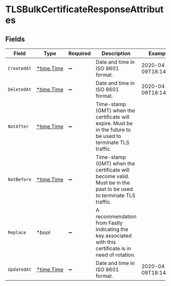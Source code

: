 # TLSBulkCertificateResponseAttributes


## Fields

| Field                                                                                                             | Type                                                                                                              | Required                                                                                                          | Description                                                                                                       | Example                                                                                                           |
| ----------------------------------------------------------------------------------------------------------------- | ----------------------------------------------------------------------------------------------------------------- | ----------------------------------------------------------------------------------------------------------------- | ----------------------------------------------------------------------------------------------------------------- | ----------------------------------------------------------------------------------------------------------------- |
| `CreatedAt`                                                                                                       | [*time.Time](https://pkg.go.dev/time#Time)                                                                        | :heavy_minus_sign:                                                                                                | Date and time in ISO 8601 format.                                                                                 | 2020-04-09T18:14:30Z                                                                                              |
| `DeletedAt`                                                                                                       | [*time.Time](https://pkg.go.dev/time#Time)                                                                        | :heavy_minus_sign:                                                                                                | Date and time in ISO 8601 format.                                                                                 | 2020-04-09T18:14:30Z                                                                                              |
| `NotAfter`                                                                                                        | [*time.Time](https://pkg.go.dev/time#Time)                                                                        | :heavy_minus_sign:                                                                                                | Time-stamp (GMT) when the certificate will expire. Must be in the future to be used to terminate TLS traffic.     |                                                                                                                   |
| `NotBefore`                                                                                                       | [*time.Time](https://pkg.go.dev/time#Time)                                                                        | :heavy_minus_sign:                                                                                                | Time-stamp (GMT) when the certificate will become valid. Must be in the past to be used to terminate TLS traffic. |                                                                                                                   |
| `Replace`                                                                                                         | **bool*                                                                                                           | :heavy_minus_sign:                                                                                                | A recommendation from Fastly indicating the key associated with this certificate is in need of rotation.          |                                                                                                                   |
| `UpdatedAt`                                                                                                       | [*time.Time](https://pkg.go.dev/time#Time)                                                                        | :heavy_minus_sign:                                                                                                | Date and time in ISO 8601 format.                                                                                 | 2020-04-09T18:14:30Z                                                                                              |